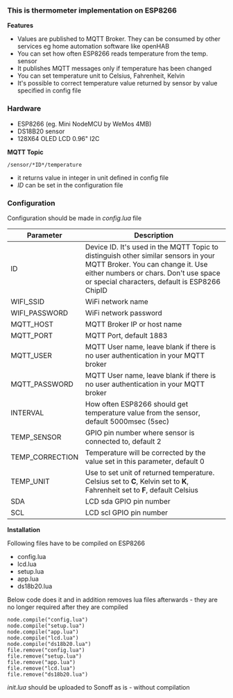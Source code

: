 ### This is thermometer implementation on ESP8266

**Features**
* Values are published to MQTT Broker. They can be consumed by other services eg home automation software like openHAB
* You can set how often ESP8266 reads temperature from the temp. sensor
* It publishes MQTT messages only if temperature has been changed
* You can set temperature unit to Celsius, Fahrenheit, Kelvin
* It's possible to correct temperature value returned by sensor by value specified in config file 

### Hardware
* ESP8266 (eg. Mini NodeMCU by WeMos 4MB)
* DS18B20 sensor
* 128X64 OLED LCD 0.96" I2C

**MQTT Topic** 

```
/sensor/*ID*/temperature
```

* it returns value in integer in unit defined in config file
* _ID_ can be set in the configuration file


### Configuration
Configuration should be made in _config.lua_ file

| Parameter  | Description |
|---|---|
| ID | Device ID. It's used in the MQTT Topic to distinguish other similar sensors in your MQTT Broker. You can change it. Use either numbers or chars. Don't use space or special characters, default is ESP8266 ChipID |
| WIFI_SSID  | WiFi network name |
| WIFI_PASSWORD   | WiFi network password |
| MQTT_HOST  | MQTT Broker IP or host name |
| MQTT_PORT  | MQTT Port, default 1883 |
| MQTT_USER  | MQTT User name, leave blank if there is no user authentication in your MQTT broker |
| MQTT_PASSWORD  | MQTT User name, leave blank if there is no user authentication in your MQTT broker |
| INTERVAL   | How often ESP8266 should get temperature value from the sensor, default 5000msec (5sec) |
| TEMP_SENSOR   | GPIO pin number  where sensor is connected to, default 2 |
| TEMP_CORRECTION   | Temperature will be corrected by the value set in this parameter, default 0 |
| TEMP_UNIT | Use to set unit of returned temperature. Celsius set to **C**, Kelvin set to **K**, Fahrenheit set to **F**, default Celsius |
| SDA   | LCD sda GPIO pin number |
| SCL   | LCD scl GPIO pin number |

**Installation**

Following files have to be compiled on ESP8266
* config.lua
* lcd.lua
* setup.lua
* app.lua
* ds18b20.lua


Below code does it and in addition removes lua files afterwards - they are no longer required after they are compiled
``` 
node.compile("config.lua")
node.compile("setup.lua")
node.compile("app.lua")
node.compile("lcd.lua")
node.compile("ds18b20.lua")
file.remove("config.lua")
file.remove("setup.lua")
file.remove("app.lua")
file.remove("lcd.lua")
file.remove("ds18b20.lua")
```

_init.lua_ should be uploaded to Sonoff as is - without compilation